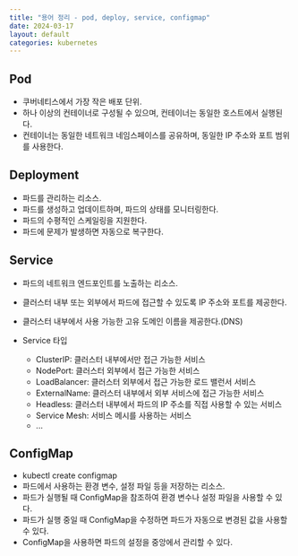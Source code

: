 ```yaml
---
title: "용어 정리 - pod, deploy, service, configmap"
date: 2024-03-17
layout: default
categories: kubernetes
---
```


## Pod

* 쿠버네티스에서 가장 작은 배포 단위.
* 하나 이상의 컨테이너로 구성될 수 있으며, 컨테이너는 동일한 호스트에서 실행된다.
* 컨테이너는 동일한 네트워크 네임스페이스를 공유하며, 동일한 IP 주소와 포트 범위를 사용한다.

## Deployment

* 파드를 관리하는 리소스.
* 파드를 생성하고 업데이트하며, 파드의 상태를 모니터링한다.
* 파드의 수평적인 스케일링을 지원한다.
* 파드에 문제가 발생하면 자동으로 복구한다.

## Service

* 파드의 네트워크 엔드포인트를 노출하는 리소스.
* 클러스터 내부 또는 외부에서 파드에 접근할 수 있도록 IP 주소와 포트를 제공한다.
* 클러스터 내부에서 사용 가능한 고유 도메인 이름을 제공한다.(DNS)

* Service 타입
  * ClusterIP: 클러스터 내부에서만 접근 가능한 서비스
  * NodePort: 클러스터 외부에서 접근 가능한 서비스
  * LoadBalancer: 클러스터 외부에서 접근 가능한 로드 밸런서 서비스
  * ExternalName: 클러스터 내부에서 외부 서비스에 접근 가능한 서비스
  * Headless: 클러스터 내부에서 파드의 IP 주소를 직접 사용할 수 있는 서비스
  * Service Mesh: 서비스 메시를 사용하는 서비스
  * ...

## ConfigMap

* kubectl create configmap
* 파드에서 사용하는 환경 변수, 설정 파일 등을 저장하는 리소스.
* 파드가 실행될 때 ConfigMap을 참조하여 환경 변수나 설정 파일을 사용할 수 있다.
* 파드가 실행 중일 때 ConfigMap을 수정하면 파드가 자동으로 변경된 값을 사용할 수 있다.
* ConfigMap을 사용하면 파드의 설정을 중앙에서 관리할 수 있다.
